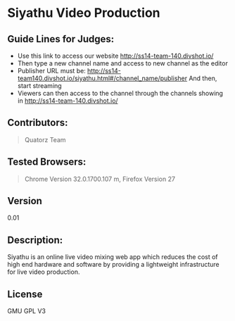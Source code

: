 Siyathu Video Production
=========

Guide Lines for Judges:
---

  - Use this link to access our website http://ss14-team-140.divshot.io/
  - Then type a new channel name and access to new channel as the editor 
  - Publisher URL must be: http://ss14-team140.divshot.io/siyathu.html#/channel_name/publisher
    And then, start streaming
  - Viewers can then access to the channel through the channels showing in http://ss14-team-140.divshot.io/

Contributors:
---
> Quatorz Team

Tested Browsers:
---
> Chrome Version 32.0.1700.107 m, Firefox Version 27 

Version
----
0.01

Description:
----
Siyathu is an online live video mixing web app which reduces the cost of high end hardware and software by providing a lightweight infrastructure for live video production.

License
----
GMU GPL V3
